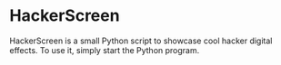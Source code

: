 # HackerScreen
HackerScreen is a small Python script to showcase cool hacker digital effects.
To use it, simply start the Python program.
